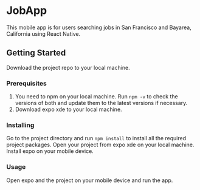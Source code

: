 # JobApp

This mobile app is for users searching jobs in San Francisco and Bayarea, California using React Native.

## Getting Started

Download the project repo to your local machine.

### Prerequisites

1. You need to npm on your local machine. Run ```npm -v``` to check the versions of both and update them to the latest versions if necessary.
2. Download expo xde to your local machine.

### Installing
Go to the project directory and run ```npm install``` to install all the required project packages. Open your project from expo xde on your local machine. Install expo on your mobile device.


### Usage

Open expo and the project on your mobile device and run the app.
